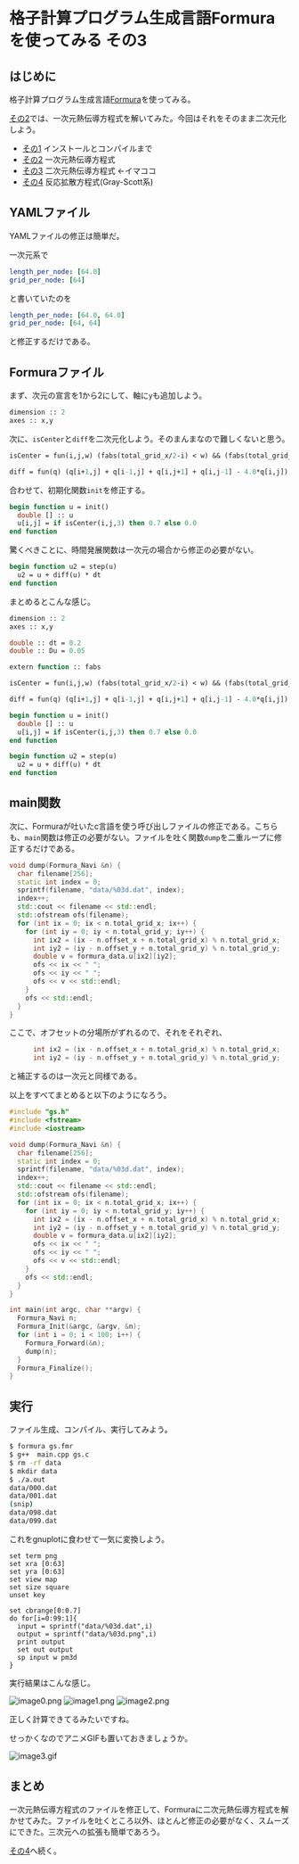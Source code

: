 # 格子計算プログラム生成言語Formuraを使ってみる その3

## はじめに


格子計算プログラム生成言語[Formura](https://github.com/formura/formura)を使ってみる。

[その2](https://qiita.com/kaityo256/items/7ff1fb39986414654824)では、一次元熱伝導方程式を解いてみた。今回はそれをそのまま二次元化しよう。

* [その1](https://qiita.com/kaityo256/items/8b6c9ca1abeeef64f414) インストールとコンパイルまで
* [その2](https://qiita.com/kaityo256/items/7ff1fb39986414654824) 一次元熱伝導方程式
* [その3](https://qiita.com/kaityo256/items/bfd327ecf4e79b8ab83d) 二次元熱伝導方程式  ←イマココ
* [その4](https://qiita.com/kaityo256/items/2dd11363769cb5f29bc2) 反応拡散方程式(Gray-Scott系)

## YAMLファイル

YAMLファイルの修正は簡単だ。

一次元系で

```yaml
length_per_node: [64.0]
grid_per_node: [64]
```

と書いていたのを

```yaml
length_per_node: [64.0, 64.0]
grid_per_node: [64, 64]
```

と修正するだけである。

## Formuraファイル

まず、次元の宣言を1から2にして、軸に`y`も追加しよう。

```pascal
dimension :: 2
axes :: x,y
```

次に、`isCenter`と`diff`を二次元化しよう。そのまんまなので難しくないと思う。

```pascal
isCenter = fun(i,j,w) (fabs(total_grid_x/2-i) < w) && (fabs(total_grid_y/2-j) < w)

diff = fun(q) (q[i+1,j] + q[i-1,j] + q[i,j+1] + q[i,j-1] - 4.0*q[i,j])
```

合わせて、初期化関数`init`を修正する。

```pascal
begin function u = init()
  double [] :: u
  u[i,j] = if isCenter(i,j,3) then 0.7 else 0.0
end function
```

驚くべきことに、時間発展関数は一次元の場合から修正の必要がない。

```pascal
begin function u2 = step(u)
  u2 = u + diff(u) * dt
end function
```

まとめるとこんな感じ。

```pascal
dimension :: 2
axes :: x,y

double :: dt = 0.2
double :: Du = 0.05

extern function :: fabs

isCenter = fun(i,j,w) (fabs(total_grid_x/2-i) < w) && (fabs(total_grid_y/2-j) < w)

diff = fun(q) (q[i+1,j] + q[i-1,j] + q[i,j+1] + q[i,j-1] - 4.0*q[i,j])

begin function u = init()
  double [] :: u
  u[i,j] = if isCenter(i,j,3) then 0.7 else 0.0
end function

begin function u2 = step(u)
  u2 = u + diff(u) * dt
end function
```

## main関数

次に、Formuraが吐いたc言語を使う呼び出しファイルの修正である。こちらも、`main`関数は修正の必要がない。ファイルを吐く関数`dump`を二重ループに修正するだけである。

```cpp
void dump(Formura_Navi &n) {
  char filename[256];
  static int index = 0;
  sprintf(filename, "data/%03d.dat", index);
  index++;
  std::cout << filename << std::endl;
  std::ofstream ofs(filename);
  for (int ix = 0; ix < n.total_grid_x; ix++) {
    for (int iy = 0; iy < n.total_grid_y; iy++) {
      int ix2 = (ix - n.offset_x + n.total_grid_x) % n.total_grid_x;
      int iy2 = (iy - n.offset_y + n.total_grid_y) % n.total_grid_y;
      double v = formura_data.u[ix2][iy2];
      ofs << ix << " ";
      ofs << iy << " ";
      ofs << v << std::endl;
    }
    ofs << std::endl;
  }
}
```

ここで、オフセットの分場所がずれるので、それをそれぞれ、

```cpp
      int ix2 = (ix - n.offset_x + n.total_grid_x) % n.total_grid_x;
      int iy2 = (iy - n.offset_y + n.total_grid_y) % n.total_grid_y;
```

と補正するのは一次元と同様である。


以上をすべてまとめると以下のようになろう。

```cpp
#include "gs.h"
#include <fstream>
#include <iostream>

void dump(Formura_Navi &n) {
  char filename[256];
  static int index = 0;
  sprintf(filename, "data/%03d.dat", index);
  index++;
  std::cout << filename << std::endl;
  std::ofstream ofs(filename);
  for (int ix = 0; ix < n.total_grid_x; ix++) {
    for (int iy = 0; iy < n.total_grid_y; iy++) {
      int ix2 = (ix - n.offset_x + n.total_grid_x) % n.total_grid_x;
      int iy2 = (iy - n.offset_y + n.total_grid_y) % n.total_grid_y;
      double v = formura_data.u[ix2][iy2];
      ofs << ix << " ";
      ofs << iy << " ";
      ofs << v << std::endl;
    }
    ofs << std::endl;
  }
}

int main(int argc, char **argv) {
  Formura_Navi n;
  Formura_Init(&argc, &argv, &n);
  for (int i = 0; i < 100; i++) {
    Formura_Forward(&n);
    dump(n);
  }
  Formura_Finalize();
}
```

## 実行

ファイル生成、コンパイル、実行してみよう。

```sh
$ formura gs.fmr
$ g++  main.cpp gs.c
$ rm -rf data
$ mkdir data
$ ./a.out
data/000.dat
data/001.dat
(snip)
data/098.dat
data/099.dat
```

これをgnuplotに食わせて一気に変換しよう。

```gnuplot
set term png
set xra [0:63]
set yra [0:63]
set view map
set size square
unset key

set cbrange[0:0.7]
do for[i=0:99:1]{
  input = sprintf("data/%03d.dat",i)
  output = sprintf("data/%03d.png",i)
  print output
  set out output
  sp input w pm3d
}
```

実行結果はこんな感じ。

![image0.png](image0.png)
![image1.png](image1.png)
![image2.png](image2.png)

正しく計算できてるみたいですね。

せっかくなのでアニメGIFも置いておきましょうか。

![image3.gif](image3.gif)

## まとめ

一次元熱伝導方程式のファイルを修正して、Formuraに二次元熱伝導方程式を解かせてみた。ファイルを吐くところ以外、ほとんど修正の必要がなく、スムーズにできた。三次元への拡張も簡単であろう。

[その4](https://qiita.com/kaityo256/items/2dd11363769cb5f29bc2)へ続く。
